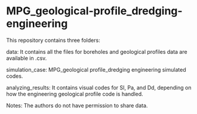# MPG_geological-profile_dredging-engineering
This repository contains three folders:

data: It contains all the files for boreholes and geological profiles data are available in .csv.

simulation_case: MPG_geological profile_dredging engineering simulated codes.

analyzing_results: It contains visual codes for SI, Pa, and Dd, depending on how the engineering geological profile code is handled.

Notes: The authors do not have permission to share data.
